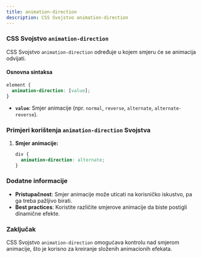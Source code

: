 ```yaml
---
title: animation-direction
description: CSS Svojstvo animation-direction
---
```


### CSS Svojstvo `animation-direction`

CSS Svojstvo `animation-direction` određuje u kojem smjeru će se animacija odvijati.

#### Osnovna sintaksa

```css
element {
  animation-direction: [value];
}
```

- **`value`**: Smjer animacije (npr. `normal`, `reverse`, `alternate`, `alternate-reverse`).

### Primjeri korištenja `animation-direction` Svojstva

1. **Smjer animacije:**

   ```css
   div {
     animation-direction: alternate;
   }
   ```

### Dodatne informacije

- **Pristupačnost**: Smjer animacije može uticati na korisničko iskustvo, pa ga treba pažljivo birati.
- **Best practices**: Koristite različite smjerove animacije da biste postigli dinamične efekte.

### Zaključak

CSS Svojstvo `animation-direction` omogućava kontrolu nad smjerom animacije, što je korisno za kreiranje složenih animacionih efekata.
